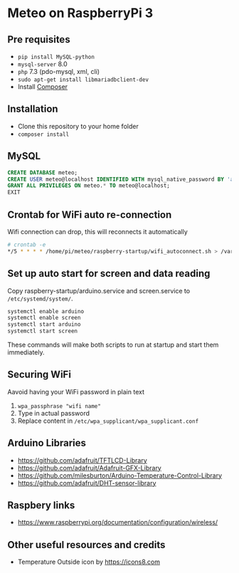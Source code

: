 # Meteo on RaspberryPi 3

## Pre requisites

- `pip install MySQL-python`
- `mysql-server` 8.0
- `php` 7.3 (pdo-mysql, xml, cli)
- `sudo apt-get install libmariadbclient-dev`
- Install [Composer](https://getcomposer.org/)

## Installation

- Clone this repository to your home folder
- `composer install`

## MySQL

```sql
CREATE DATABASE meteo;
CREATE USER meteo@localhost IDENTIFIED WITH mysql_native_password BY 'a_secret_password';
GRANT ALL PRIVILEGES ON meteo.* TO meteo@localhost;
EXIT
```

## Crontab for WiFi auto re-connection

Wifi connection can drop, this will reconnects it automatically

```bash
# crontab -e
*/5 * * * * /home/pi/meteo/raspberry-startup/wifi_autoconnect.sh > /var/logs/wifi_connection.log 2>&1
```

## Set up auto start for screen and data reading

Copy raspberry-startup/arduino.service and screen.service to `/etc/systemd/system/`.

```bash
systemctl enable arduino
systemctl enable screen
systemctl start arduino
systemctl start screen
```

These commands will make both scripts to run at startup and start them immediately.

## Securing WiFi

Aavoid having your WiFi password in plain text

1. `wpa_passphrase "wifi name"`
2. Type in actual password
3. Replace content in `/etc/wpa_supplicant/wpa_supplicant.conf`

## Arduino Libraries

- https://github.com/adafruit/TFTLCD-Library
- https://github.com/adafruit/Adafruit-GFX-Library
- https://github.com/milesburton/Arduino-Temperature-Control-Library
- https://github.com/adafruit/DHT-sensor-library

## Raspbery links

- https://www.raspberrypi.org/documentation/configuration/wireless/

## Other useful resources and credits

- Temperature Outside icon by https://icons8.com
